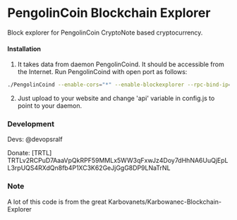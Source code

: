 # PengolinCoin Blockchain Explorer
Block explorer for PengolinCoin CryptoNote based cryptocurrency.

#### Installation

1) It takes data from daemon PengolinCoind. It should be accessible from the Internet. Run PengolinCoind with open port as follows:
```bash
./PengolinCoind --enable-cors="*" --enable-blockexplorer --rpc-bind-ip=0.0.0.0 --rpc-bind-port=45501
```
2) Just upload to your website and change 'api' variable in config.js to point to your daemon.


### Development
Devs:
    @devopsralf

Donate: [TRTL] TRTLv2RCPuD7AaaVpQkRPF59MMLx5WW3qFxwJz4Doy7dHhNA6UuQjEpLL3rpUQS4RXdQn8fb4P1XC3K62GeJjGgG8DP9LNaTrNL

### Note

A lot of this code is from the great Karbovanets/Karbowanec-Blockchain-Explorer
